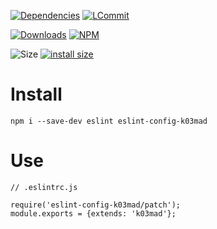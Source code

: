 [![Dependencies](https://david-dm.org/k03mad/eslint-config-k03mad.svg)](https://github.com/k03mad/eslint-config-k03mad/blob/master/package.json) [![LCommit](https://img.shields.io/github/last-commit/k03mad/eslint-config-k03mad.svg)](https://github.com/k03mad/eslint-config-k03mad/commits/master)

[![Downloads](https://img.shields.io/npm/dt/eslint-config-k03mad.svg)](https://www.npmjs.com/package/eslint-config-k03mad) [![NPM](https://img.shields.io/npm/v/eslint-config-k03mad.svg)](https://www.npmjs.com/package/eslint-config-k03mad)

![Size](https://img.shields.io/github/repo-size/k03mad/eslint-config-k03mad.svg) [![install size](https://packagephobia.now.sh/badge?p=eslint-config-k03mad)](https://packagephobia.now.sh/result?p=eslint-config-k03mad)

# Install

```(bash)
npm i --save-dev eslint eslint-config-k03mad
```

# Use

```(js)
// .eslintrc.js

require('eslint-config-k03mad/patch');
module.exports = {extends: 'k03mad'};
```
